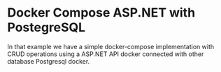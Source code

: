 # Docker Compose ASP.NET with PostegreSQL
In that example we have a simple docker-compose implementation with CRUD operations using a ASP.NET API docker connected with other database Postgresql docker. 
